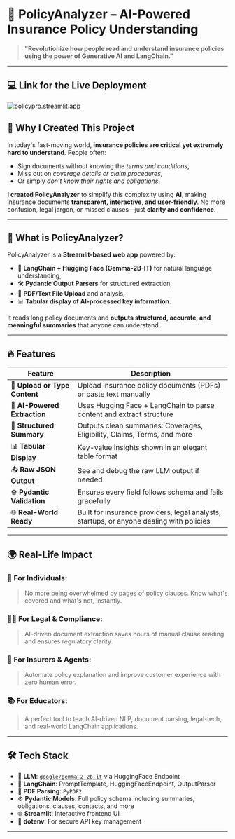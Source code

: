 # 📄 PolicyAnalyzer – AI-Powered Insurance Policy Understanding

> **"Revolutionize how people read and understand insurance policies using the power of Generative AI and LangChain."**

---

## 💻 Link for the Live Deployment
![policypro.streamlit.app](https://policypro.streamlit.app/)

## 🚀 Why I Created This Project

In today's fast-moving world, **insurance policies are critical yet extremely hard to understand**. People often:
- Sign documents without knowing the *terms and conditions*,
- Miss out on *coverage details or claim procedures*,
- Or simply *don’t know their rights and obligations*.

**I created PolicyAnalyzer** to simplify this complexity using **AI**, making insurance documents **transparent, interactive, and user-friendly**. No more confusion, legal jargon, or missed clauses—just **clarity and confidence**.

---

## 🧠 What is PolicyAnalyzer?

PolicyAnalyzer is a **Streamlit-based web app** powered by:
- 🧠 **LangChain + Hugging Face (Gemma-2B-IT)** for natural language understanding,
- 🛠️ **Pydantic Output Parsers** for structured extraction,
- 📄 **PDF/Text File Upload** and analysis,
- 📊 **Tabular display of AI-processed key information**.

It reads long policy documents and **outputs structured, accurate, and meaningful summaries** that anyone can understand.

---

## 🔥 Features

| Feature | Description |
|--------|-------------|
| 📁 **Upload or Type Content** | Upload insurance policy documents (PDFs) or paste text manually |
| 🧠 **AI-Powered Extraction** | Uses Hugging Face + LangChain to parse content and extract structure |
| 📝 **Structured Summary** | Outputs clean summaries: Coverages, Eligibility, Claims, Terms, and more |
| 📊 **Tabular Display** | Key-value insights shown in an elegant table format |
| 📤 **Raw JSON Output** | See and debug the raw LLM output if needed |
| ⚙️ **Pydantic Validation** | Ensures every field follows schema and fails gracefully |
| 🌐 **Real-World Ready** | Built for insurance providers, legal analysts, startups, or anyone dealing with policies |

---

## 🌍 Real-Life Impact

### 🏥 For Individuals:
> No more being overwhelmed by pages of policy clauses. Know what's covered and what's not, instantly.

### 🧑‍⚖️ For Legal & Compliance:
> AI-driven document extraction saves hours of manual clause reading and ensures regulatory clarity.

### 🏢 For Insurers & Agents:
> Automate policy explanation and improve customer experience with zero human error.

### 📚 For Educators:
> A perfect tool to teach AI-driven NLP, document parsing, legal-tech, and real-world LangChain applications.

---

## 🛠 Tech Stack

- 🧠 **LLM**: [`google/gemma-2-2b-it`](https://huggingface.co/google/gemma-2-2b-it) via HuggingFace Endpoint
- 🔗 **LangChain**: PromptTemplate, HuggingFaceEndpoint, OutputParser
- 📄 **PDF Parsing**: `PyPDF2`
- ⚙️ **Pydantic Models**: Full policy schema including summaries, obligations, clauses, contacts, and more
- 🌐 **Streamlit**: Interactive frontend UI
- 🧪 **dotenv**: For secure API key management

---


